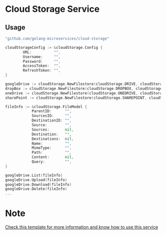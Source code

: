 # Cloud Storage Service

## Usage

```go
"github.com/golang-microservices/cloud-storage"
```

```go
cloudStorageConfig := &cloudStorage.Config {
		URL:          "",
		Username:     "",
		Password:     "",
		AccessToken:  "",
		RefreshToken: "",
}
```

```go
googleDrive := cloudStorage.NewFilestore(cloudStorage.DRIVE, cloudStorageConfig),
dropBox := cloudStorage.NewFilestore(cloudStorage.DROPBOX, cloudStorageConfig),
oneDrive := cloudStorage.NewFilestore(cloudStorage.ONEDRIVE, cloudStorageConfig),
sharePoint := cloudStorage.NewFilestore(cloudStorage.SHAREPOINT, cloudStorageConfig),
```

```go
fileInfo := &cloudStorage.FileModel {
			ParentID:      "",
			SourcesID:     "",
			DestinationID: "",
			Source:        "",
			Sources:       nil,
			Destination:   "",
			Destinations:  nil,
			Name:          "",
			MimeType:      "",
			Path:          "",
			Content:       nil,
			Query:         "",
}
```

```go
googleDrive.List(fileInfo)
googleDrive.Upload(fileInfo)
googleDrive.Download(fileInfo)
googleDrive.Delete(fileInfo)
...
```

# Note
[Check this template for more information and know how to use this service](https://github.com/golang-microservices/template)